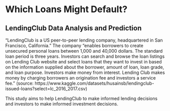 <h1>Which Loans Might Default?</h1>
<h2>LendingClub Data Analysis and Prediction</h2>


<p>“LendingClub is a US peer-to-peer lending company, headquartered in San Francisco, California.” The company “enables borrowers to create unsecured personal loans between 1,000 and 40,000 dollars. The standard loan period is three years. Investors can search and browse the loan listings on Lending Club website and select loans that they want to invest in based on the information supplied about the borrower, amount of loan, loan grade, and loan purpose. Investors make money from interest. Lending Club makes money by charging borrowers an origination fee and investors a service fee.” (source: https://www.kaggle.com/datasets/husainsb/lendingclub-issued-loans?select=lc_2016_2017.csv)​</p>
<p>This study aims to help LendingClub to make informed lending decisions and investors to make informed investment decisions​.</p>
